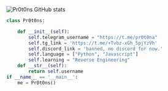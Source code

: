 ![Pr0t0ns GitHub stats](https://github-readme-stats.vercel.app/api?username=pr0t0ns&show_icons=true&theme=radical)
```python
class Pr0t0ns:

    def __init__(self):
        self.telegram_username = "https://t.me/pr0t0na"
        self.tg_link = 'https://t.me/+Tvbz-xGh_5pjYzVh'
        self.discord_link = 'banned, no discord for now.'
        self.language = ["Python", "Javascript"]
        self.learning = "Reverse Engineering"    
    def __str__(self):
        return self.username
if __name__ == '__main__':
    me = Pr0t0ns()
```
